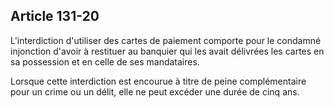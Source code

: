 Article 131-20
----
L'interdiction d'utiliser des cartes de paiement comporte pour le condamné
injonction d'avoir à restituer au banquier qui les avait délivrées les cartes en
sa possession et en celle de ses mandataires.

Lorsque cette interdiction est encourue à titre de peine complémentaire pour un
crime ou un délit, elle ne peut excéder une durée de cinq ans.
